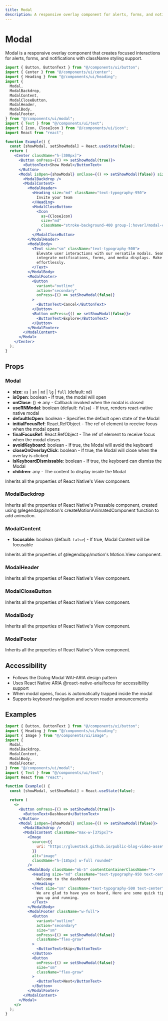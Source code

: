 ```yaml
---
title: Modal
description: A responsive overlay component for alerts, forms, and notifications.
---
```


# Modal

Modal is a responsive overlay component that creates focused interactions for alerts, forms, and notifications with className styling support.

```jsx
import { Button, ButtonText } from "@/components/ui/button";
import { Center } from "@/components/ui/center";
import { Heading } from "@/components/ui/heading";
import {
  Modal,
  ModalBackdrop,
  ModalContent,
  ModalCloseButton,
  ModalHeader,
  ModalBody,
  ModalFooter,
} from "@/components/ui/modal";
import { Text } from "@/components/ui/text";
import { Icon, CloseIcon } from "@/components/ui/icon";
import React from "react";

function Example() {
  const [showModal, setShowModal] = React.useState(false);
  return (
    <Center className="h-[300px]">
      <Button onPress={() => setShowModal(true)}>
        <ButtonText>Show Modal</ButtonText>
      </Button>
      <Modal isOpen={showModal} onClose={() => setShowModal(false)} size="md">
        <ModalBackdrop />
        <ModalContent>
          <ModalHeader>
            <Heading size="md" className="text-typography-950">
              Invite your team
            </Heading>
            <ModalCloseButton>
              <Icon
                as={CloseIcon}
                size="md"
                className="stroke-background-400 group-[:hover]/modal-close-button:stroke-background-700 group-[:active]/modal-close-button:stroke-background-900 group-[:focus-visible]/modal-close-button:stroke-background-900"
              />
            </ModalCloseButton>
          </ModalHeader>
          <ModalBody>
            <Text size="sm" className="text-typography-500">
              Elevate user interactions with our versatile modals. Seamlessly
              integrate notifications, forms, and media displays. Make an impact
              effortlessly.
            </Text>
          </ModalBody>
          <ModalFooter>
            <Button
              variant="outline"
              action="secondary"
              onPress={() => setShowModal(false)}
            >
              <ButtonText>Cancel</ButtonText>
            </Button>
            <Button onPress={() => setShowModal(false)}>
              <ButtonText>Explore</ButtonText>
            </Button>
          </ModalFooter>
        </ModalContent>
      </Modal>
    </Center>
  );
}
```

## Props

### Modal

- **size**: `xs` | `sm` | `md` | `lg` | `full` (default: `md`)
- **isOpen**: boolean - If true, the modal will open
- **onClose**: () => any - Callback invoked when the modal is closed
- **useRNModal**: boolean (default: `false`) - If true, renders react-native native modal
- **defaultIsOpen**: boolean - Specifies the default open state of the Modal
- **initialFocusRef**: React.RefObject<any> - The ref of element to receive focus when the modal opens
- **finalFocusRef**: React.RefObject<any> - The ref of element to receive focus when the modal closes
- **avoidKeyboard**: boolean - If true, the Modal will avoid the keyboard
- **closeOnOverlayClick**: boolean - If true, the Modal will close when the overlay is clicked
- **isKeyboardDismissable**: boolean - If true, the keyboard can dismiss the Modal
- **children**: any - The content to display inside the Modal

Inherits all the properties of React Native's View component.

### ModalBackdrop

Inherits all the properties of React Native's Pressable component, created using @legendapp/motion's createMotionAnimatedComponent function to add animation.

### ModalContent

- **focusable**: boolean (default: `false`) - If true, Modal Content will be focusable

Inherits all the properties of @legendapp/motion's Motion.View component.

### ModalHeader

Inherits all the properties of React Native's View component.

### ModalCloseButton

Inherits all the properties of React Native's View component.

### ModalBody

Inherits all the properties of React Native's View component.

### ModalFooter

Inherits all the properties of React Native's View component.

## Accessibility

- Follows the Dialog Modal WAI-ARIA design pattern
- Uses React Native ARIA @react-native-aria/focus for accessibility support
- When modal opens, focus is automatically trapped inside the modal
- Supports keyboard navigation and screen reader announcements

## Examples

```jsx
import { Button, ButtonText } from "@/components/ui/button";
import { Heading } from "@/components/ui/heading";
import { Image } from "@/components/ui/image";
import {
  Modal,
  ModalBackdrop,
  ModalContent,
  ModalBody,
  ModalFooter,
} from "@/components/ui/modal";
import { Text } from "@/components/ui/text";
import React from "react";

function Example() {
  const [showModal, setShowModal] = React.useState(false);

  return (
    <>
      <Button onPress={() => setShowModal(true)}>
        <ButtonText>Dashboard</ButtonText>
      </Button>
      <Modal isOpen={showModal} onClose={() => setShowModal(false)}>
        <ModalBackdrop />
        <ModalContent className="max-w-[375px]">
          <Image
            source={{
              uri: "https://gluestack.github.io/public-blog-video-assets/Image%20Element.png",
            }}
            alt="image"
            className="h-[185px] w-full rounded"
          />
          <ModalBody className="mb-5" contentContainerClassName="">
            <Heading size="md" className="text-typography-950 text-center">
              Welcome to the dashboard
            </Heading>
            <Text size="sm" className="text-typography-500 text-center">
              We are glad to have you on board, Here are some quick tips to let
              you up and running.
            </Text>
          </ModalBody>
          <ModalFooter className="w-full">
            <Button
              variant="outline"
              action="secondary"
              size="sm"
              onPress={() => setShowModal(false)}
              className="flex-grow"
            >
              <ButtonText>Skip</ButtonText>
            </Button>
            <Button
              onPress={() => setShowModal(false)}
              size="sm"
              className="flex-grow"
            >
              <ButtonText>Next</ButtonText>
            </Button>
          </ModalFooter>
        </ModalContent>
      </Modal>
    </>
  );
}
```
